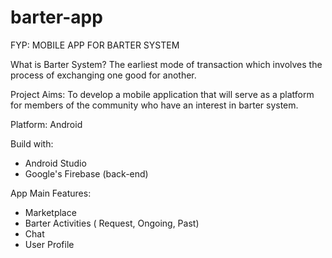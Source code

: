 # barter-app
FYP: MOBILE APP FOR BARTER SYSTEM 

What is Barter System?
The earliest mode of transaction which involves the process of exchanging one good for another.

Project Aims:
To develop a mobile application that will serve as a platform for members of the community who have an interest in barter system.

Platform:
Android

Build with: 
- Android Studio
- Google's Firebase (back-end)

App Main Features:
- Marketplace
- Barter Activities ( Request, Ongoing, Past)
- Chat
- User Profile


